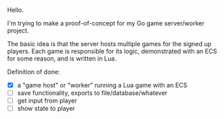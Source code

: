 Hello.

I'm trying to make a proof-of-concept for my Go game server/worker project.

The basic idea is that the server hosts multiple games for the signed up
players. Each game is responsible for its logic, demonstrated with an ECS for
some reason, and is written in Lua.

Definition of done:

- [x] a "game host" or "worker" running a Lua game with an ECS
- [ ] save functionality, exports to file/database/whatever
- [ ] get input from player
- [ ] show state to player

